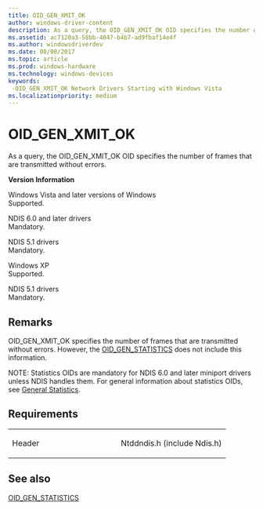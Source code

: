 ```yaml
---
title: OID_GEN_XMIT_OK
author: windows-driver-content
description: As a query, the OID_GEN_XMIT_OK OID specifies the number of frames that are transmitted without errors.
ms.assetid: ac7120a3-58bb-4047-b4b7-ad9fbaf14e4f
ms.author: windowsdriverdev
ms.date: 08/08/2017
ms.topic: article
ms.prod: windows-hardware
ms.technology: windows-devices
keywords: 
 -OID_GEN_XMIT_OK Network Drivers Starting with Windows Vista
ms.localizationpriority: medium
---
```


# OID\_GEN\_XMIT\_OK


As a query, the OID\_GEN\_XMIT\_OK OID specifies the number of frames that are transmitted without errors.

**Version Information**

<a href="" id="windows-vista-and-later-versions-of-windows"></a>Windows Vista and later versions of Windows  
Supported.

<a href="" id="ndis-6-0-and-later-drivers"></a>NDIS 6.0 and later drivers  
Mandatory.

<a href="" id="ndis-5-1-drivers"></a>NDIS 5.1 drivers  
Mandatory.

<a href="" id="windows-xp"></a>Windows XP  
Supported.

<a href="" id="ndis-5-1-drivers"></a>NDIS 5.1 drivers  
Mandatory.

Remarks
-------

OID\_GEN\_XMIT\_OK specifies the number of frames that are transmitted without errors. However, the [OID\_GEN\_STATISTICS](oid-gen-statistics.md) does not include this information.

NOTE: Statistics OIDs are mandatory for NDIS 6.0 and later miniport drivers unless NDIS handles them. For general information about statistics OIDs, see [General Statistics](https://msdn.microsoft.com/library/windows/hardware/ff552485).

Requirements
------------

<table>
<colgroup>
<col width="50%" />
<col width="50%" />
</colgroup>
<tbody>
<tr class="odd">
<td><p>Header</p></td>
<td>Ntddndis.h (include Ndis.h)</td>
</tr>
</tbody>
</table>

## See also


[OID\_GEN\_STATISTICS](oid-gen-statistics.md)

 

 




